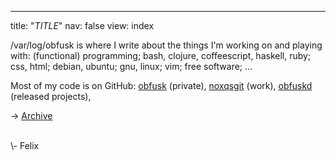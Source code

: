 ---
title: "*TITLE*"
nav: false
view: index

/var/log/obfusk is where I write about the things I'm working on and
playing with: (functional) programming; bash, clojure, coffeescript,
haskell, ruby; css, html; debian, ubuntu; gnu, linux; vim; free
software; ...

Most of my code is on GitHub:
[obfusk](https://github.com/obfusk) (private),
[noxqsgit](https://github.com/noxqsgit) (work),
[obfuskd](https://github.com/obfuskd) (released projects),

&rarr; [Archive](/archive.html)

<br/>
\- Felix
